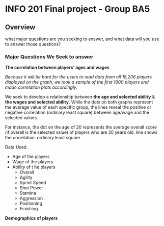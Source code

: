 # INFO 201 Final project - Group BA5

## Overview

what major questions are you seeking to answer, and what data will you use to answer those questions?

### Major Questions We Seek to answer
**The correlation between players' ages and wages**

*Because it will be hard for the users to read data from all 18,206 players displayed on the graph, we took a sample of the first 1000 players and made correlation plots accordingly.*

We seek to develop a relationship between **the age and selected ability** & **the wages and selected ability.** While the dots on both graphs represent the average value of each specific group, the lines reveal the positive or negative correlation (ordinary least square) between age/wage and the selected values.

For instance, the dot on the age of 20 represents the average overall score (if overall is the selected value) of players who are 20 years old.
line shows the correlation: ordinary least square

Data Used:
* Age of the players
* Wage of the players
* Ability of t he players
  + Overall
  + Agility
  + Sprint Speed
  + Shot Power
  + Stamina
  + Aggression
  + Positioning
  + Finishing

**Demographics of players**
